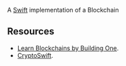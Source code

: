 A [Swift](http://github.com/apple/swift) implementation of a Blockchain 

## Resources
- [Learn Blockchains by Building One](https://hackernoon.com/learn-blockchains-by-building-one-117428612f46).
- [CryptoSwift](https://github.com/krzyzanowskim/CryptoSwift).
